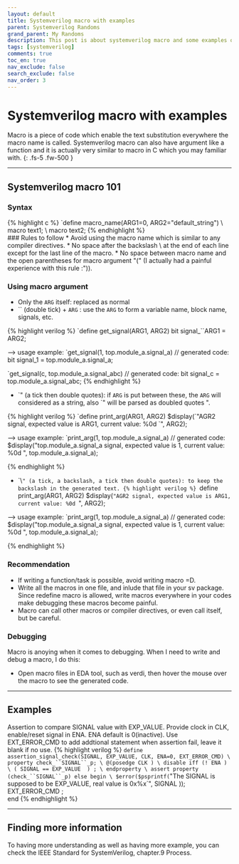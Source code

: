```yaml
---
layout: default
title: Systemverilog macro with examples
parent: Systemverilog Randoms
grand_parent: My Randoms
description: This post is about systemverilog macro and some examples of it
tags: [systemverilog]
comments: true
toc_en: true
nav_exclude: false
search_exclude: false
nav_order: 3
---
```


# Systemverilog macro with examples
Macro is a piece of code which enable the text substitution everywhere the macro name is called. Systemverilog macro can also have argument like a function and it is actually very similar to macro in C which you may familiar with.
{: .fs-5 .fw-500 }

---
## Systemverilog macro 101
### Syntax
<div class="code">
{% highlight c %}
`define macro_name(ARG1=0, ARG2="default_string") \
   macro text1; \
   macro text2;
{% endhighlight %}
</div>
### Rules to follow
* Avoid using the macro name which is similar to any compiler directives.
* No space after the backslash \ at the end of each line except for the last line of the macro.
* No space between macro name and the open parentheses for macro argument "(" (I actually had a painful experience with this rule :")).

### Using macro argument
* Only the `ARG` itself: replaced as normal
* \`\` (double tick) + `ARG` : use the `ARG` to form a variable name, block name, signals, etc.
<div class="code">
{% highlight verilog %}
`define get_signal(ARG1, ARG2)  bit signal_``ARG1 = ARG2;

--> usage example:
`get_signal(1, top.module_a.signal_a)
// generated code: bit signal_1 = top.module_a.signal_a;

`get_signal(c, top.module_a.signal_abc) 
// generated code: bit signal_c = top.module_a.signal_abc;
{% endhighlight %}
</div>

* \`" (a tick then double quotes): if `ARG` is put between these, the `ARG` will considered as a string, also \`" will be parsed as doubled quotes ".
<div class="code">
{% highlight verilog %}
`define print_arg(ARG1, ARG2) $display(`"AGR2 signal, expected value is ARG1, current value: %0d `", ARG2);

--> usage example:
`print_arg(1, top.module_a.signal_a)
// generated code:  $display("top.module_a.signal_a signal, expected value is 1, current value: %0d ", top.module_a.signal_a);

{% endhighlight %}
</div>

* \`\\`" (a tick, a backslash, a tick then double quotes): to keep the backslash in the generated text.
{% highlight verilog %}
`define print_arg(ARG1, ARG2) $display(`"AGR2 signal, expected value is ARG1, current value: %0d `", ARG2);

--> usage example:
`print_arg(1, top.module_a.signal_a)
// generated code:  $display("top.module_a.signal_a signal, expected value is 1, current value: %0d ", top.module_a.signal_a);

{% endhighlight %}

### Recommendation
* If writing a function/task is possible, avoid writing macro =D.
* Write all the macros in one file, and inlude that file in your sv package. Since redefine macro is allowed,
write macros everywhere in your codes make debugging these macros become painful.
* Macro can call other macros or compiler directives, or even call itself, but be careful.

### Debugging
Macro is anoying when it comes to debugging. When I need to write and debug a macro, I do this:
* Open macro files in EDA tool, such as verdi, then hover the mouse over the macro to see the generated code.


---
## Examples
Assertion to compare SIGNAL value with EXP_VALUE.
Provide clock in CLK, enable/reset signal in ENA. ENA default is 0(inactive).
Use EXT_ERROR_CMD to add addtional statement when assertion fail, leave it blank if no use.
{% highlight verilog %}
`define assertion_signal_check(SIGNAL, EXP_VALUE, CLK, ENA=0, EXT_ERROR_CMD) \
   property check_``SIGNAL``_p; \
      @(posedge CLK ) \
      disable iff (! ENA ) \
      ( SIGNAL == EXP_VALUE  ) ; \
   endproperty \
   assert property (check_``SIGNAL``_p) else begin \
      $error($psprintf(`"The SIGNAL is supposed to be EXP_VALUE, real value is 0x%x`", SIGNAL )); \
      EXT_ERROR_CMD ; \
   end
{% endhighlight %}

---
## Finding more information
To having more understanding as well as having more example, you can check the IEEE Standard for SystemVerilog, chapter.9 Process.


